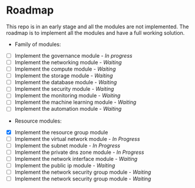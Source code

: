 # Roadmap
This repo is in an early stage and all the modules are not implemented. The roadmap is to implement all the modules and have a full working solution.

- Family of modules:

- [ ] Implement the governance module - *In progress*
- [ ] Implement the networking module - *Waiting*
- [ ] Implement the compute module - *Waiting*
- [ ] Implement the storage module - *Waiting*
- [ ] Implement the database module - *Waiting*
- [ ] Implement the security module - *Waiting*
- [ ] Implement the monitoring module - *Waiting*
- [ ] Implement the machine learning module - *Waiting*
- [ ] Implement the automation module - *Waiting*

- Resource modules:

- [x] Implement the resource group module
- [ ] Implement the virtual network module - *In Progress*
- [ ] Implement the subnet module - *In Progress*
- [ ] Implement the private dns zone module - *In Progress*
- [ ] Implement the network interface module - *Waiting*
- [ ] Implement the public ip module - *Waiting*
- [ ] Implement the network security group module - *Waiting*
- [ ] Implement the network security group module - *Waiting*